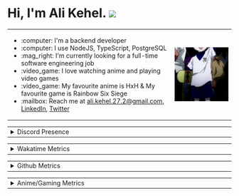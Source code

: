 <h1>Hi, I'm Ali Kehel. <img src="https://media.giphy.com/media/hvRJCLFzcasrR4ia7z/giphy.gif" width="35"></h1>

<table border="0" align="center">
    <tr>
        <td width="650px">
            <ul>
                <li>:computer: I'm a backend developer</li>
                <li>:computer: I use NodeJS, TypeScript, PostgreSQL</li>
                <li>:mag_right: I'm currently looking for a full-time software engineering job</li>
                <li>:video_game: I love watching anime and playing video games</li>                
                <li>:video_game: My favourite anime is HxH & My favourite game is Rainbow Six Siege</li>                
                <li>:mailbox: Reach me at <a href="mailto:ali.kehel.27.2@gmail.com">ali.kehel.27.2@gmail.com</a>, <a href="https://www.linkedin.com/in/alikehel/">LinkedIn</a>, <a href="https://twitter.com/alikehel">Twitter</a></li>
            </ul>
        </td>
        <td width="350px">
            <img
                style="float:left"
                src="./kilua.gif"
                width="100%"
                />
        </td>
    </tr>
</table>

<table border="0" align="center">
    <tr>
        <td width="1000px">
            <details>
                <summary>Discord Presence</summary>
                <a href="https://discord.com/users/428121102561181697" target="_blank">
                    <img
                        src="https://lanyard.cnrad.dev/api/428121102561181697?bg=00000000"
                        alt="Discord Presence"
                        width="1000px"
                        />
                </a>
            </details>
        </td>
    </tr>
</table>

<table border="0" align="center">
    <tr>
        <td width="1000px">
            <details> <!-- open -->
                <summary>Wakatime Metrics</summary>
                <a href="https://wakatime.com" target="_blank">
                    <img
                        src="https://wakatime.com/share/@018c48b6-8e9e-4978-8b66-aebd8fcdb777/8ef5922c-86aa-445e-9020-a3ff7c9dc617.svg"
                        alt="Wakatime Stats"
                        width="1000px"
                        />
                </a>
            </details>
        </td>
    </tr>
</table>

<table border="0" align="center">
    <tr>
        <td width="1000px">
            <details>
                <summary>Github Metrics</summary>
                <a href="https://github.com/lowlighter/metrics" target="_blank">
                    <img
                        src="/metrics.svg"
                        alt="Metrics"
                        width="1000px"
                        />
                </a>
            </details>
        </td>
    </tr>
</table>

<table border="0" align="center">
    <tr>
        <td width="1000px">
            <details>
                <summary>Anime/Gaming Metrics</summary>
                <a href="https://github.com/lowlighter/metrics" target="_blank">
                    <img
                        src="/other-metrics.svg"
                        alt="Other Metrics"
                        width="1000px"
                        />
                </a>
            </details>
        </td>
    </tr>
</table>
